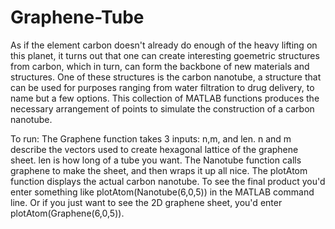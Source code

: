 # Graphene-Tube
As if the element carbon doesn't already do enough of the heavy lifting on this planet, it turns out that one can create interesting 
goemetric structures from carbon, which in turn, can form the backbone of new materials and structures. One of these structures is 
the carbon nanotube, a structure that can be used for purposes ranging from water filtration to drug delivery, to name but a few options. This collection of MATLAB functions produces the necessary arrangement of points to simulate the construction of a carbon nanotube.

To run:
The Graphene function takes 3 inputs: n,m, and len. n and m describe the vectors used to create hexagonal lattice of the graphene sheet.
len is how long of a tube you want.
The Nanotube function calls graphene to make the sheet, and then wraps it up all nice.
The plotAtom function displays the actual carbon nanotube. To see the final product you'd enter something like plotAtom(Nanotube(6,0,5))
in the MATLAB command line. Or if you just want to see the 2D graphene sheet, you'd enter plotAtom(Graphene(6,0,5)).  
